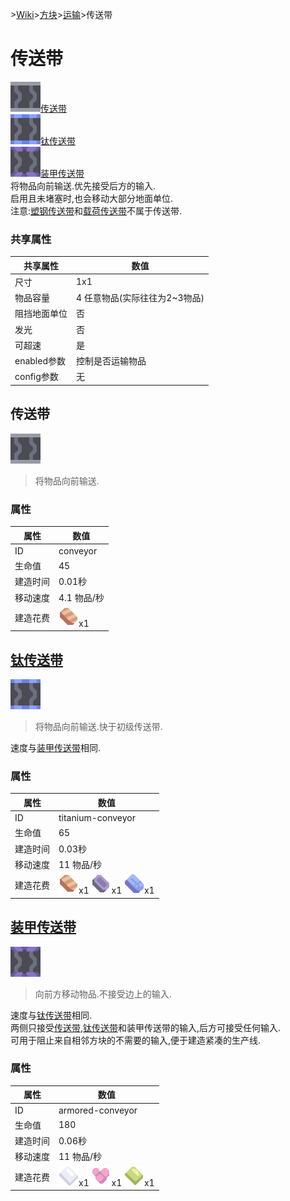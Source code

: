 \>[Wiki](/zhcn.md)>[方块](/zhcn/blocks.md)>[运输](/zhcn/blocks/distribution.md)>传送带
# 传送带
[![传送带](/images/block-conveyor-xlarge.png)传送带](conveyor.md)  
[![钛传送带](/images/block-titanium-conveyor-xlarge.png)钛传送带](titanium_conveyor.md)  
[![装甲传送带](/images/block-armored-conveyor-xlarge.png)装甲传送带](armored_conveyor.md)  
将物品向前输送.优先接受后方的输入.  
启用且未堵塞时,也会移动大部分地面单位.  
注意:[塑钢传送带](plastanium_conveyor.md)和[载荷传送带](payload_conveyor.md)不属于传送带.

### 共享属性

| 共享属性 | 数值 |  
| ---- | ---- |  
|尺寸|1x1|
|物品容量|4 任意物品(实际往往为2~3物品)|
|阻挡地面单位|否|
|发光|否|
|可超速|是|
|enabled参数|控制是否运输物品|  
|config参数|无|

## 传送带
![传送带](/images/block-conveyor-xlarge.png)  
> 将物品向前输送.

### 属性

| 属性 | 数值 |  
| ---- | ---- |  
|ID|conveyor|
|生命值|45|  
|建造时间|0.01秒|
|移动速度|4.1 物品/秒|
| 建造花费 | ![铜](/images/item-copper.png)x1 |


## [钛传送带](titanium_conveyor.md)
![钛传送带](/images/block-titanium-conveyor-xlarge.png)  
> 将物品向前输送.快于初级传送带.

速度与[装甲传送带](armored_conveyor.md)相同.  

### 属性

| 属性 | 数值 |  
| ---- | ---- |  
|ID|titanium-conveyor|
|生命值|65|  
|建造时间|0.03秒|
|移动速度|11 物品/秒|
| 建造花费 | ![铜](/images/item-copper.png)x1 ![铅](/images/item-lead.png)x1 ![钛](/images/item-titanium.png)x1 |

## [装甲传送带](armored_conveyor.md)
![装甲传送带](/images/block-armored-conveyor-xlarge.png)  
> 向前方移动物品.不接受边上的输入.

速度与[钛传送带](titanium_conveyor.md)相同.  
两侧只接受[传送带](conveyor.md),[钛传送带](titanium_conveyor.md)和装甲传送带的输入,后方可接受任何输入.  
可用于阻止来自相邻方块的不需要的输入,便于建造紧凑的生产线.

### 属性

| 属性 | 数值 |  
| ---- | ---- |  
|ID|armored-conveyor|
|生命值|180|  
|建造时间|0.06秒|
|移动速度|11 物品/秒|
| 建造花费 | ![钢化玻璃](/images/item-metaglass.png)x1 ![钍](/images/item-thorium.png)x1 ![塑钢](/images/item-plastanium.png)x1 |
